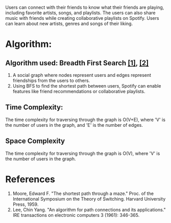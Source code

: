 Users can connect with their friends to know what their friends are playing, including favorite artists, songs, and playlists. The users can also share music with friends while creating collaborative playlists on Spotify. Users can learn about new artists, genres and songs of their liking.
# Algorithm:
## Algorithm used: Breadth First Search <a href="#bfs1">[1]</a>, <a href="bfs2">[2]</a>
1. A social graph where nodes represent users and edges represent friendships from the users to others.
2. Using BFS to find the shortest path between users, Spotify can enable features like friend recommendations or collaborative playlists.
## Time Complexity:
The time complexity for traversing through the graph is O(V+E), where 'V' is the number of users in the graph, and 'E' is the number of edges.
## Space Complexity
The time complexity for traversing through the graph is O(V), where 'V' is the number of users in the graph.
# References
1. <a id="bfs1"></a> Moore, Edward F. "The shortest path through a maze." Proc. of the International Symposium on the Theory of Switching. Harvard University Press, 1959.
2. <a id="bfs2"></a> Lee, Chin Yang. "An algorithm for path connections and its applications." IRE transactions on electronic computers 3 (1961): 346-365.
